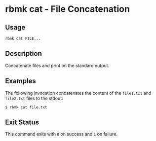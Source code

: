 
# rbmk cat - File Concatenation

## Usage

```
rbmk cat FILE...
```

## Description

Concatenate files and print on the standard output.

## Examples

The following invocation concatenates the content of the
`file1.txt` and `file2.txt` files to the stdout:

    $ rbmk cat file.txt

## Exit Status

This command exits with `0` on success and `1` on failure.
